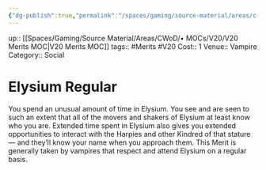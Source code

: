 ```yaml
---
{"dg-publish":true,"permalink":"/spaces/gaming/source-material/areas/c-wo-d/genre/vampire/v20/merits-and-flaws/elysium-regular/","dgHomeLink":true,"dgPassFrontmatter":true}
---
```


up:: [[Spaces/Gaming/Source Material/Areas/CWoD/• MOCs/V20/V20 Merits MOC|V20 Merits MOC]]
tags:: #Merits #V20 
Cost:: 1
Venue:: Vampire
Category:: Social
# Elysium Regular
You spend an unusual amount of time in Elysium.
You see and are seen to such an extent that all of the
movers and shakers of Elysium at least know who you
are. Extended time spent in Elysium also gives you extended
opportunities to interact with the Harpies and
other Kindred of that stature — and they’ll know your
name when you approach them. This Merit is generally
taken by vampires that respect and attend Elysium
on a regular basis.